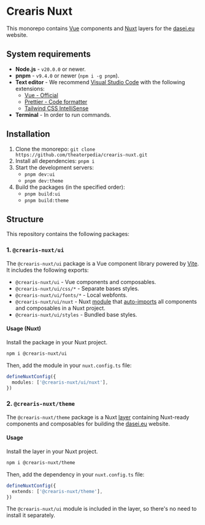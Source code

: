 # Crearis Nuxt

This monorepo contains [Vue](https://vuejs.org) components and [Nuxt](https://nuxt.com) layers for the [dasei.eu](https://dasei.eu) website.

## System requirements

- **Node.js** - `v20.0.0` or newer.
- **pnpm** - `v9.4.0` or newer (`npm i -g pnpm`).
- **Text editor** - We recommend [Visual Studio Code](https://code.visualstudio.com) with the following extensions:
  - [Vue - Official](https://marketplace.visualstudio.com/items?itemName=Vue.volar)
  - [Prettier - Code formatter](https://marketplace.visualstudio.com/items?itemName=esbenp.prettier-vscode)
  - [Tailwind CSS IntelliSense](https://marketplace.visualstudio.com/items?itemName=bradlc.vscode-tailwindcss)
- **Terminal** - In order to run commands.

## Installation

1. Clone the monorepo: `git clone https://github.com/theaterpedia/crearis-nuxt.git`
2. Install all dependencies: `pnpm i`
3. Start the development servers:
   - `pnpm dev:ui`
   - `pnpm dev:theme`
4. Build the packages (in the specified order):
   - `pnpm build:ui`
   - `pnpm build:theme`

## Structure

This repository contains the following packages:

### 1. `@crearis-nuxt/ui`

The `@crearis-nuxt/ui` package is a Vue component library powered by [Vite](https://vite.dev). It includes the following exports:

- `@crearis-nuxt/ui` - Vue components and composables.
- `@crearis-nuxt/ui/css/*` - Separate bases styles.
- `@crearis-nuxt/ui/fonts/*` - Local webfonts.
- `@crearis-nuxt/ui/nuxt` - Nuxt [module](https://nuxt.com/docs/guide/concepts/modules) that [auto-imports](https://nuxt.com/docs/guide/concepts/auto-imports) all components and composables in a Nuxt project.
- `@crearis-nuxt/ui/styles` - Bundled base styles.

#### Usage (Nuxt)

Install the package in your Nuxt project.

```bash
npm i @crearis-nuxt/ui
```

Then, add the module in your `nuxt.config.ts` file:

```ts
defineNuxtConfig({
  modules: ['@crearis-nuxt/ui/nuxt'],
})
```

### 2. `@crearis-nuxt/theme`

The `@crearis-nuxt/theme` package is a Nuxt [layer](https://nuxt.com/docs/getting-started/layers) containing Nuxt-ready components and composables for building the [dasei.eu](https://dasei.eu) website.

#### Usage

Install the layer in your Nuxt project.

```bash
npm i @crearis-nuxt/theme
```

Then, add the dependency in your `nuxt.config.ts` file:

```ts
defineNuxtConfig({
  extends: ['@crearis-nuxt/theme'],
})
```

The `@crearis-nuxt/ui` module is included in the layer, so there's no need to install it separately.
